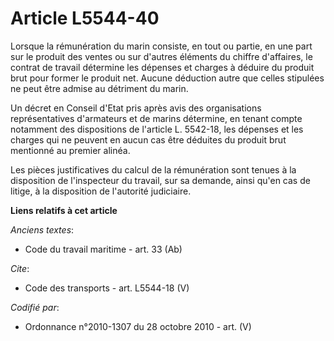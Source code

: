 # Article L5544-40

Lorsque la rémunération du marin consiste, en tout ou partie, en une part sur le produit des ventes ou sur d'autres éléments
du chiffre d'affaires, le contrat de travail détermine les dépenses et charges à déduire du produit brut pour former le
produit net. Aucune déduction autre que celles stipulées ne peut être admise au détriment du marin. 

Un décret en Conseil d'Etat pris après avis des organisations représentatives d'armateurs et de marins détermine, en tenant
compte notamment des dispositions de l'article L. 5542-18, les dépenses et les charges qui ne peuvent en aucun cas être
déduites du produit brut mentionné au premier alinéa. 

Les pièces justificatives du calcul de la rémunération sont tenues à la disposition de l'inspecteur du travail, sur sa
demande, ainsi qu'en cas de litige, à la disposition de l'autorité judiciaire.

**Liens relatifs à cet article**

_Anciens textes_:

  - Code du travail maritime - art. 33 (Ab)

_Cite_:

  - Code des transports - art. L5544-18 (V)

_Codifié par_:

  - Ordonnance n°2010-1307 du 28 octobre 2010 - art. (V)
